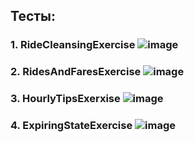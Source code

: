 ## Тесты:

### 1. RideCleansingExercise ![image](https://github.com/Vladq770/BD/assets/90763204/5e15beca-7ecd-4c0b-b4d2-2c7e8b950a12)

### 2. RidesAndFaresExercise ![image](https://github.com/Vladq770/BD/assets/90763204/c923cd0d-5aa3-49ea-bfb7-79a302c1b15f)

### 3. HourlyTipsExerxise ![image](https://github.com/Vladq770/BD/assets/90763204/b61c3da9-9c4a-4354-9268-5a8cc30ff34f)

### 4. ExpiringStateExercise ![image](https://github.com/Vladq770/BD/assets/90763204/54478399-7748-4ca2-9f48-064632d75148)

